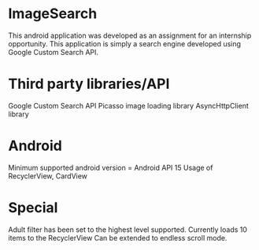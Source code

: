 # ImageSearch
This android application was developed as an assignment for an internship opportunity. This application is simply a search engine developed using Google Custom Search API.

# Third party libraries/API
Google Custom Search API
Picasso image loading library
AsyncHttpClient library

# Android 
Minimum supported android version = Android API 15
Usage of RecyclerView, CardView

# Special
Adult filter has been set to the highest level supported.
Currently loads 10 items to the RecyclerView
Can be extended to endless scroll mode.
